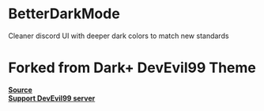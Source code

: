 # BetterDarkMode
Cleaner discord UI with deeper dark colors to match new standards<br>

# Forked from Dark+ DevEvil99 Theme
**[Source](https://github.com/DevEvil99/DarkPlus-Discord-Theme)** <br>
**[Support DevEvil99 server](https://discord.gg/jsQ9UP7kCA)**
